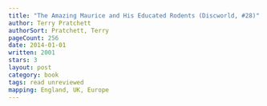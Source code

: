 ```yaml
---
title: "The Amazing Maurice and His Educated Rodents (Discworld, #28)"
author: Terry Pratchett
authorSort: Pratchett, Terry
pageCount: 256
date: 2014-01-01
written: 2001
stars: 3
layout: post
category: book
tags: read unreviewed
mapping: England, UK, Europe
---
```

